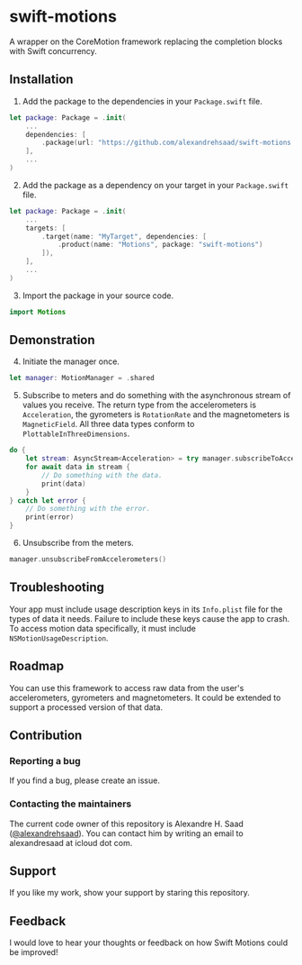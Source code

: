 # swift-motions

A wrapper on the CoreMotion framework replacing the completion blocks with Swift concurrency.

## Installation

1. Add the package to the dependencies in your `Package.swift` file.

```swift
let package: Package = .init(
    ...
    dependencies: [
        .package(url: "https://github.com/alexandrehsaad/swift-motions.git", branch: "main")
    ],
    ...
)
```

2. Add the package as a dependency on your target in your `Package.swift` file.

```swift
let package: Package = .init(
    ...
    targets: [
        .target(name: "MyTarget", dependencies: [
            .product(name: "Motions", package: "swift-motions")
        ]),
    ],
    ...
)
```

3. Import the package in your source code.

```swift
import Motions
```

## Demonstration

4. Initiate the manager once.

```swift
let manager: MotionManager = .shared
```

5. Subscribe to meters and do something with the asynchronous stream of values you receive. The return type from the accelerometers is `Acceleration`, the gyrometers is `RotationRate` and the magnetometers is `MagneticField`. All three data types conform to `PlottableInThreeDimensions`.

```swift
do {
    let stream: AsyncStream<Acceleration> = try manager.subscribeToAccelerometers()
    for await data in stream {
        // Do something with the data.
        print(data)
    }
} catch let error {
    // Do something with the error.
    print(error)
}
```

6. Unsubscribe from the meters.

```swift
manager.unsubscribeFromAccelerometers()
```

## Troubleshooting

Your app must include usage description keys in its `Info.plist` file for the types of data it needs. Failure to include these keys cause the app to crash. To access motion data specifically, it must include `NSMotionUsageDescription`.

## Roadmap

You can use this framework to access raw data from the user's accelerometers, gyrometers and magnetometers. It could be extended to support a processed version of that data.

## Contribution

### Reporting a bug

If you find a bug, please create an issue.

### Contacting the maintainers

The current code owner of this repository is Alexandre H. Saad ([@alexandrehsaad](https://github.com/alexandrehsaad)). You can contact him by writing an email to alexandresaad at icloud dot com.

## Support

If you like my work, show your support by staring this repository.
 
## Feedback

I would love to hear your thoughts or feedback on how Swift Motions could be improved!
